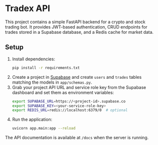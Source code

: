 # Tradex API

This project contains a simple FastAPI backend for a crypto and stock trading bot. It provides JWT-based authentication, CRUD endpoints for trades stored in a Supabase database, and a Redis cache for market data.

## Setup

1. Install dependencies:
   ```bash
   pip install -r requirements.txt
   ```
2. Create a project in [Supabase](https://supabase.com) and create `users` and `trades` tables matching the models in `app/schemas.py`.
3. Grab your project API URL and service role key from the Supabase dashboard and set them as environment variables:
   ```bash
   export SUPABASE_URL=https://<project-id>.supabase.co
   export SUPABASE_KEY=<your-service-role-key>
   export REDIS_URL=redis://localhost:6379/0  # optional
   ```
4. Run the application:
   ```bash
   uvicorn app.main:app --reload
   ```

The API documentation is available at `/docs` when the server is running.
